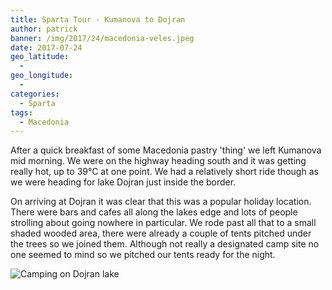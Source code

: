 ```yaml
---
title: Sparta Tour - Kumanova to Dojran
author: patrick
banner: /img/2017/24/macedonia-veles.jpeg
date: 2017-07-24
geo_latitude:
  - 
geo_longitude: 
  - 
categories:
  - Sparta
tags:
  - Macedonia
---
```

After a quick breakfast of some Macedonia pastry 'thing' we left Kumanova mid morning. We were on the highway heading south and it was getting really hot, up to 39°C at one point. We had a relatively short ride though as we were heading for lake Dojran just inside the border.

On arriving at Dojran it was clear that this was a popular holiday location. There were bars and cafes all along the lakes edge and lots of people strolling about going nowhere in particular. We rode past all that to a small shaded wooded area, there were already a couple of tents pitched under the trees so we joined them. Although not really a designated camp site no one seemed to mind so we pitched our tents ready for the night.

![Camping on Dojran lake](/img/2017/24/dojran-camping.jpeg)

